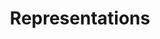 ---
layout: tag-list
type: tag
title: Representations
slug: repre
category: ai
sidebar: true
order: 1
description: >
   Neural Representations related researchs
---